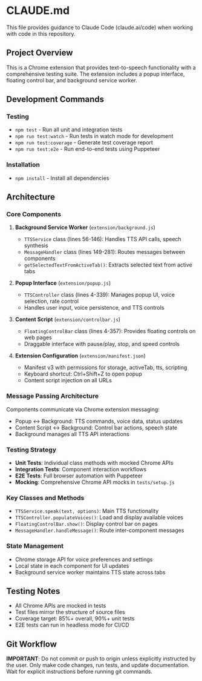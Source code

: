 # CLAUDE.md

This file provides guidance to Claude Code (claude.ai/code) when working with code in this repository.

## Project Overview

This is a Chrome extension that provides text-to-speech functionality with a comprehensive testing suite. The extension includes a popup interface, floating control bar, and background service worker.

## Development Commands

### Testing
- `npm test` - Run all unit and integration tests
- `npm run test:watch` - Run tests in watch mode for development
- `npm run test:coverage` - Generate test coverage report
- `npm run test:e2e` - Run end-to-end tests using Puppeteer

### Installation
- `npm install` - Install all dependencies

## Architecture

### Core Components

1. **Background Service Worker** (`extension/background.js`)
   - `TTSService` class (lines 56-146): Handles TTS API calls, speech synthesis
   - `MessageHandler` class (lines 149-281): Routes messages between components
   - `getSelectedTextFromActiveTab()`: Extracts selected text from active tabs

2. **Popup Interface** (`extension/popup.js`)
   - `TTSController` class (lines 4-339): Manages popup UI, voice selection, rate control
   - Handles user input, voice persistence, and TTS controls

3. **Content Script** (`extension/controlbar.js`)
   - `FloatingControlBar` class (lines 4-357): Provides floating controls on web pages
   - Draggable interface with pause/play, stop, and speed controls

4. **Extension Configuration** (`extension/manifest.json`)
   - Manifest v3 with permissions for storage, activeTab, tts, scripting
   - Keyboard shortcut: Ctrl+Shift+Z to open popup
   - Content script injection on all URLs

### Message Passing Architecture

Components communicate via Chrome extension messaging:
- Popup ↔ Background: TTS commands, voice data, status updates
- Content Script ↔ Background: Control bar actions, speech state
- Background manages all TTS API interactions

### Testing Strategy

- **Unit Tests**: Individual class methods with mocked Chrome APIs
- **Integration Tests**: Component interaction workflows
- **E2E Tests**: Full browser automation with Puppeteer
- **Mocking**: Comprehensive Chrome API mocks in `tests/setup.js`

### Key Classes and Methods

- `TTSService.speak(text, options)`: Main TTS functionality
- `TTSController.populateVoices()`: Load and display available voices
- `FloatingControlBar.show()`: Display control bar on pages
- `MessageHandler.handleMessage()`: Route inter-component messages

### State Management

- Chrome storage API for voice preferences and settings
- Local state in each component for UI updates
- Background service worker maintains TTS state across tabs

## Testing Notes

- All Chrome APIs are mocked in tests
- Test files mirror the structure of source files
- Coverage target: 85%+ overall, 90%+ unit tests
- E2E tests can run in headless mode for CI/CD

## Git Workflow

**IMPORTANT**: Do not commit or push to origin unless explicitly instructed by the user. Only make code changes, run tests, and update documentation. Wait for explicit instructions before running git commands.